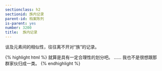 ```yaml
---
sectionclass: h2
sectionid: 族内记录
parent-id: 档案陈列
is-parent: yes
number: 3200
title:  族内记录
---
```

谈及元素间的相似性，往往离不开对“族”的记录。

{% highlight html %}
就算是具有一定合理性的划分吧。
……
我也不是很想跟那群家伙归成一类。
{% endhighlight %}
